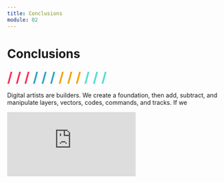 ```yaml
---
title: Conclusions
module: 02
---
```


# Conclusions
<span style="color: #FC315A; font-size: xx-large; font-weight: bold">/ / / </span>
<span style="color: #33A3C1; font-size: xx-large; font-weight: bold">/ / / </span>
<span style="color: #F5A205; font-size: xx-large; font-weight: bold">/ / / </span>
<span style="color: #53DFD3; font-size: xx-large; font-weight: bold">/ / /</span>

Digital artists are builders. We create a foundation, then add, subtract, and manipulate layers, vectors, codes, commands, and tracks. If we
<div class="embed-responsive embed-responsive-16by9"><iframe class="embed-responsive-item" src="https://www.youtube.com/embed/sJNvqhK53Kg" frameborder="0" allowfullscreen></iframe></div>
